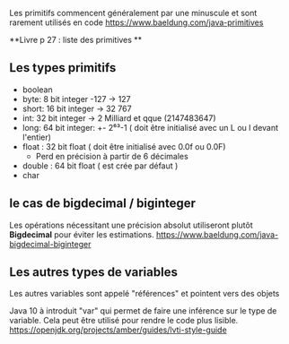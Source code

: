 
Les primitifs commencent généralement par une minuscule et sont rarement utilisés en code 
https://www.baeldung.com/java-primitives

**Livre p 27 : liste des primitives **
## Les types primitifs
- boolean
- byte: 8 bit integer -127 -> 127
- short: 16 bit integer -> 32 767
- int: 32 bit integer -> 2 Milliard et qque (2147483647)
- long: 64 bit integer: +- 2⁶³-1 ( doit être initialisé avec un L ou l devant l'entier)
- float : 32 bit float ( doit être initialisé avec 0.0f ou 0.0F)
	- Perd en précision à partir de 6 décimales
- double : 64 bit float ( est crée par défaut )
- char 

## le cas de bigdecimal / biginteger

Les opérations nécessitant une précision absolut utiliseront plutôt **Bigdecimal** pour éviter les estimations.
https://www.baeldung.com/java-bigdecimal-biginteger


## Les autres types de variables

Les autres variables sont appelé "références" et pointent vers des objets

Java 10 à introduit "var" qui permet de faire une inférence sur le type de variable.
Cela peut être utilisé pour rendre le code plus lisible.
https://openjdk.org/projects/amber/guides/lvti-style-guide
